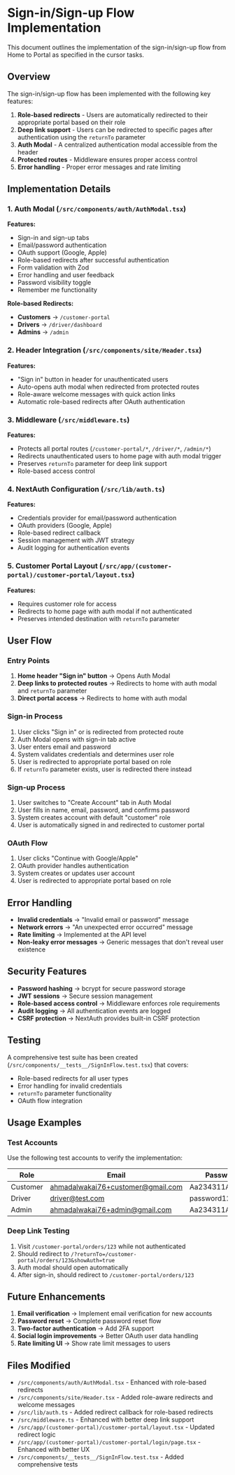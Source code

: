 # Sign-in/Sign-up Flow Implementation

This document outlines the implementation of the sign-in/sign-up flow from Home to Portal as specified in the cursor tasks.

## Overview

The sign-in/sign-up flow has been implemented with the following key features:

1. **Role-based redirects** - Users are automatically redirected to their appropriate portal based on their role
2. **Deep link support** - Users can be redirected to specific pages after authentication using the `returnTo` parameter
3. **Auth Modal** - A centralized authentication modal accessible from the header
4. **Protected routes** - Middleware ensures proper access control
5. **Error handling** - Proper error messages and rate limiting

## Implementation Details

### 1. Auth Modal (`/src/components/auth/AuthModal.tsx`)

**Features:**
- Sign-in and sign-up tabs
- Email/password authentication
- OAuth support (Google, Apple)
- Role-based redirects after successful authentication
- Form validation with Zod
- Error handling and user feedback
- Password visibility toggle
- Remember me functionality

**Role-based Redirects:**
- **Customers** → `/customer-portal`
- **Drivers** → `/driver/dashboard`
- **Admins** → `/admin`

### 2. Header Integration (`/src/components/site/Header.tsx`)

**Features:**
- "Sign in" button in header for unauthenticated users
- Auto-opens auth modal when redirected from protected routes
- Role-aware welcome messages with quick action links
- Automatic role-based redirects after OAuth authentication

### 3. Middleware (`/src/middleware.ts`)

**Features:**
- Protects all portal routes (`/customer-portal/*`, `/driver/*`, `/admin/*`)
- Redirects unauthenticated users to home page with auth modal trigger
- Preserves `returnTo` parameter for deep link support
- Role-based access control

### 4. NextAuth Configuration (`/src/lib/auth.ts`)

**Features:**
- Credentials provider for email/password authentication
- OAuth providers (Google, Apple)
- Role-based redirect callback
- Session management with JWT strategy
- Audit logging for authentication events

### 5. Customer Portal Layout (`/src/app/(customer-portal)/customer-portal/layout.tsx`)

**Features:**
- Requires customer role for access
- Redirects to home page with auth modal if not authenticated
- Preserves intended destination with `returnTo` parameter

## User Flow

### Entry Points

1. **Home header "Sign in" button** → Opens Auth Modal
2. **Deep links to protected routes** → Redirects to home with auth modal and `returnTo` parameter
3. **Direct portal access** → Redirects to home with auth modal

### Sign-in Process

1. User clicks "Sign in" or is redirected from protected route
2. Auth Modal opens with sign-in tab active
3. User enters email and password
4. System validates credentials and determines user role
5. User is redirected to appropriate portal based on role
6. If `returnTo` parameter exists, user is redirected there instead

### Sign-up Process

1. User switches to "Create Account" tab in Auth Modal
2. User fills in name, email, password, and confirms password
3. System creates account with default "customer" role
4. User is automatically signed in and redirected to customer portal

### OAuth Flow

1. User clicks "Continue with Google/Apple"
2. OAuth provider handles authentication
3. System creates or updates user account
4. User is redirected to appropriate portal based on role

## Error Handling

- **Invalid credentials** → "Invalid email or password" message
- **Network errors** → "An unexpected error occurred" message
- **Rate limiting** → Implemented at the API level
- **Non-leaky error messages** → Generic messages that don't reveal user existence

## Security Features

- **Password hashing** → bcrypt for secure password storage
- **JWT sessions** → Secure session management
- **Role-based access control** → Middleware enforces role requirements
- **Audit logging** → All authentication events are logged
- **CSRF protection** → NextAuth provides built-in CSRF protection

## Testing

A comprehensive test suite has been created (`/src/components/__tests__/SignInFlow.test.tsx`) that covers:

- Role-based redirects for all user types
- Error handling for invalid credentials
- `returnTo` parameter functionality
- OAuth flow integration

## Usage Examples

### Test Accounts

Use the following test accounts to verify the implementation:

| Role | Email | Password |
|------|-------|----------|
| Customer | ahmadalwakai76+customer@gmail.com | Aa234311Aa@@@ |
| Driver | driver@test.com | password123 |
| Admin | ahmadalwakai76+admin@gmail.com | Aa234311Aa@@@ |

### Deep Link Testing

1. Visit `/customer-portal/orders/123` while not authenticated
2. Should redirect to `/?returnTo=/customer-portal/orders/123&showAuth=true`
3. Auth modal should open automatically
4. After sign-in, should redirect to `/customer-portal/orders/123`

## Future Enhancements

1. **Email verification** → Implement email verification for new accounts
2. **Password reset** → Complete password reset flow
3. **Two-factor authentication** → Add 2FA support
4. **Social login improvements** → Better OAuth user data handling
5. **Rate limiting UI** → Show rate limit messages to users

## Files Modified

- `/src/components/auth/AuthModal.tsx` - Enhanced with role-based redirects
- `/src/components/site/Header.tsx` - Added role-aware redirects and welcome messages
- `/src/lib/auth.ts` - Added redirect callback for role-based redirects
- `/src/middleware.ts` - Enhanced with better deep link support
- `/src/app/(customer-portal)/customer-portal/layout.tsx` - Updated redirect logic
- `/src/app/(customer-portal)/customer-portal/login/page.tsx` - Enhanced with better UX
- `/src/components/__tests__/SignInFlow.test.tsx` - Added comprehensive tests
